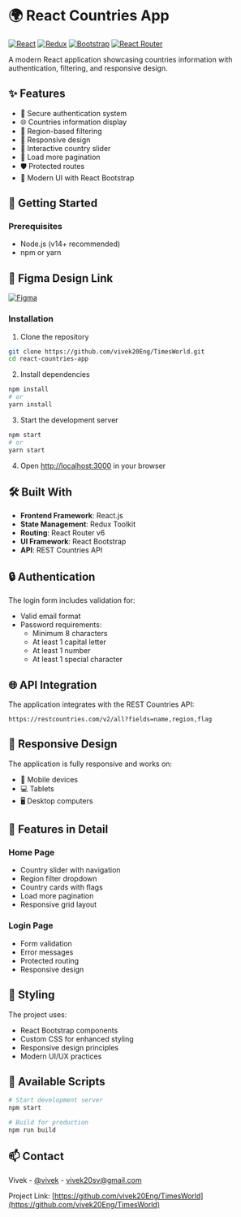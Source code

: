 # 🌍 React Countries App

[![React](https://img.shields.io/badge/React-20232A?style=for-the-badge&logo=react&logoColor=61DAFB)](https://reactjs.org/)
[![Redux](https://img.shields.io/badge/Redux-593D88?style=for-the-badge&logo=redux&logoColor=white)](https://redux.js.org/)
[![Bootstrap](https://img.shields.io/badge/Bootstrap-563D7C?style=for-the-badge&logo=bootstrap&logoColor=white)](https://getbootstrap.com/)
[![React Router](https://img.shields.io/badge/React_Router-CA4245?style=for-the-badge&logo=react-router&logoColor=white)](https://reactrouter.com/)

A modern React application showcasing countries information with authentication, filtering, and responsive design.

## ✨ Features

- 🔐 Secure authentication system
- 🌐 Countries information display
- 🎯 Region-based filtering
- 📱 Responsive design
- 🎠 Interactive country slider
- 📄 Load more pagination
- 🛡️ Protected routes
- 🎨 Modern UI with React Bootstrap

## 🚀 Getting Started

### Prerequisites

- Node.js (v14+ recommended)
- npm or yarn

## 🎨 Figma Design Link
[![Figma](https://img.shields.io/badge/Figma-Design-blue?style=flat&logo=figma&logoColor=white)](https://www.figma.com/design/tlDhpxrsaByrWlURwcSSLZ/Machine-Test?node-id=1-221&t=S9zaTwmlc3TFbcrf-0)


### Installation

1. Clone the repository
```bash
git clone https://github.com/vivek20Eng/TimesWorld.git
cd react-countries-app
```

2. Install dependencies
```bash
npm install
# or
yarn install
```

3. Start the development server
```bash
npm start
# or
yarn start
```

4. Open [http://localhost:3000](http://localhost:3000) in your browser

## 🛠️ Built With

- **Frontend Framework**: React.js
- **State Management**: Redux Toolkit
- **Routing**: React Router v6
- **UI Framework**: React Bootstrap
- **API**: REST Countries API


## 🔒 Authentication

The login form includes validation for:
- Valid email format
- Password requirements:
  - Minimum 8 characters
  - At least 1 capital letter
  - At least 1 number
  - At least 1 special character

## 🌐 API Integration

The application integrates with the REST Countries API:
```
https://restcountries.com/v2/all?fields=name,region,flag
```

## 📱 Responsive Design

The application is fully responsive and works on:
- 📱 Mobile devices
- 💻 Tablets
- 🖥️ Desktop computers

## 🎯 Features in Detail

### Home Page
- Country slider with navigation
- Region filter dropdown
- Country cards with flags
- Load more pagination
- Responsive grid layout

### Login Page
- Form validation
- Error messages
- Protected routing
- Responsive design

## 🎨 Styling

The project uses:
- React Bootstrap components
- Custom CSS for enhanced styling
- Responsive design principles
- Modern UI/UX practices

## 🔧 Available Scripts

```bash
# Start development server
npm start

# Build for production
npm run build
```


## 📫 Contact

Vivek - [@vivek](https://www.linkedin.com/in/vivek-s-abb88a1ab/) - vivek20sv@gmail.com

Project Link: [https://github.com/vivek20Eng/TimesWorld](https://github.com/vivek20Eng/TimesWorld)

